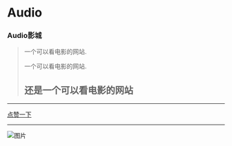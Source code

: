 # Audio
 
### Audio影城
 
> 一个可以看电影的网站.
> 
> 一个可以看电影的网站.
>
> ## 还是一个可以看电影的网站
 
***
[点赞一下](http://www.baidu.com)
***
[图片]:http://soft.jxsgdsmb.cn/uploadfile/thumb/3141-ico-20171120-054129-5a125cf9448b3.png
 
 
![图片]